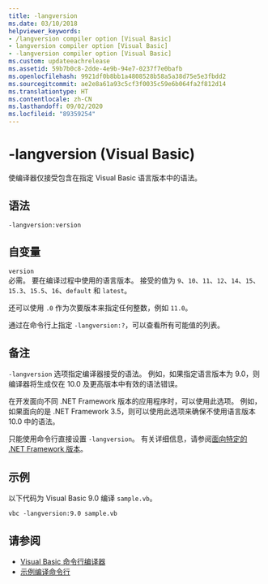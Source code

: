 ```yaml
---
title: -langversion
ms.date: 03/10/2018
helpviewer_keywords:
- /langversion compiler option [Visual Basic]
- langversion compiler option [Visual Basic]
- -langversion compiler option [Visual Basic]
ms.custom: updateeachrelease
ms.assetid: 59b7b0c8-2dde-4e9b-94e7-0237f7e0bafb
ms.openlocfilehash: 9921df0b8bb1a4808528b58a5a38d75e5e3fbdd2
ms.sourcegitcommit: ae2e8a61a93c5cf3f0035c59e6b064fa2f812d14
ms.translationtype: HT
ms.contentlocale: zh-CN
ms.lasthandoff: 09/02/2020
ms.locfileid: "89359254"
---
```

# <a name="-langversion-visual-basic"></a>-langversion (Visual Basic)

使编译器仅接受包含在指定 Visual Basic 语言版本中的语法。  
  
## <a name="syntax"></a>语法  
  
```console  
-langversion:version  
```  
  
## <a name="arguments"></a>自变量

 `version`\
 必需。 要在编译过程中使用的语言版本。 接受的值为 `9`、`10`、`11`、`12`、`14`、`15`、`15.3`、`15.5`、`16`、`default` 和 `latest`。

 还可以使用 `.0` 作为次要版本来指定任何整数，例如 `11.0`。

 通过在命令行上指定 `-langversion:?`，可以查看所有可能值的列表。

## <a name="remarks"></a>备注

`-langversion` 选项指定编译器接受的语法。 例如，如果指定语言版本为 9.0，则编译器将生成仅在 10.0 及更高版本中有效的语法错误。

在开发面向不同 .NET Framework 版本的应用程序时，可以使用此选项。 例如，如果面向的是 .NET Framework 3.5，则可以使用此选项来确保不使用语言版本 10.0 中的语法。

只能使用命令行直接设置 `-langversion`。 有关详细信息，请参阅[面向特定的 .NET Framework 版本](/visualstudio/ide/visual-studio-multi-targeting-overview)。

## <a name="example"></a>示例

以下代码为 Visual Basic 9.0 编译 `sample.vb`。

```console
vbc -langversion:9.0 sample.vb
```

## <a name="see-also"></a>请参阅

- [Visual Basic 命令行编译器](index.md)
- [示例编译命令行](sample-compilation-command-lines.md)

